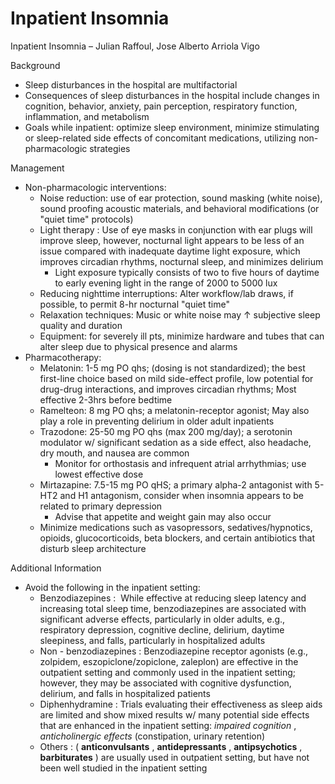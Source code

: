 # Inpatient Insomnia

Inpatient Insomnia – Julian Raffoul, Jose Alberto Arriola Vigo

Background

-   Sleep disturbances in the hospital are multifactorial
-   Consequences of sleep disturbances in the hospital include changes
    in cognition, behavior, anxiety, pain perception, respiratory
    function, inflammation, and metabolism
-   Goals while inpatient: optimize sleep environment, minimize
    stimulating or sleep-related side effects of concomitant
    medications, utilizing non-pharmacologic strategies

Management

-   Non-pharmacologic interventions:
    -   Noise reduction:
        use of ear protection, sound masking (white noise), sound
        proofing acoustic materials, and behavioral modifications (or
        "quiet time" protocols)
    -   Light therapy
        : Use of eye masks in conjunction with ear plugs will improve
        sleep, however, nocturnal light appears to be less of an issue
        compared with inadequate daytime light exposure, which improves
        circadian rhythms, nocturnal sleep, and minimizes delirium
        -   Light exposure typically consists of two to five hours of
            daytime to early evening light in the range of 2000 to 5000
            lux
    -   Reducing nighttime interruptions:
        Alter workflow/lab draws, if possible, to permit 8-hr nocturnal
        "quiet time"
    -   Relaxation techniques:
        Music or white noise may
        ↑
        subjective sleep quality and duration
    -   Equipment:
        for severely ill pts, minimize hardware and tubes that can alter
        sleep due to physical presence and alarms
-   Pharmacotherapy:
    -   Melatonin:
        1-5 mg PO qhs; (dosing is not standardized); the best first-line
        choice based on mild side-effect profile, low potential for
        drug-drug interactions, and improves circadian rhythms; Most
        effective 2-3hrs before bedtime
    -   Ramelteon:
        8 mg PO qhs; a melatonin-receptor agonist; May also play a role
        in preventing delirium in older adult inpatients
    -   Trazodone:
        25-50 mg PO qhs (max 200 mg/day); a serotonin modulator w/
        significant sedation as a side effect, also headache, dry mouth,
        and nausea are common
        -   Monitor for orthostasis and infrequent atrial arrhythmias;
            use lowest effective dose
    -   Mirtazapine:
        7.5-15 mg PO qHS; a primary alpha-2 antagonist with 5-HT2 and H1
        antagonism, consider when insomnia appears to be related to
        primary depression
        -   Advise that appetite and weight gain may also occur
    -   Minimize
        medications such as vasopressors, sedatives/hypnotics, opioids,
        glucocorticoids, beta blockers, and certain antibiotics that
        disturb sleep architecture

Additional Information

-   Avoid the following in the inpatient setting:
    -   Benzodiazepines
        :  While effective at reducing sleep latency and increasing
        total sleep time, benzodiazepines are associated with
        significant adverse effects, particularly in older adults, e.g.,
        respiratory depression, cognitive decline, delirium, daytime
        sleepiness, and falls, particularly in hospitalized adults
    -   Non
        \-
        benzodiazepines
        : Benzodiazepine receptor agonists (e.g., zolpidem,
        eszopiclone/zopiclone, zaleplon) are effective in the outpatient
        setting and commonly used in the inpatient setting; however,
        they may be associated with cognitive dysfunction, delirium, and
        falls in hospitalized patients
    -   Diphenhydramine
        : Trials evaluating their effectiveness as sleep aids are
        limited and show mixed results w/ many potential side effects
        that are enhanced in the inpatient setting: *impaired cognition*
        , *anticholinergic effects* (constipation, urinary retention)
    -   Others
        : ( **anticonvulsants** , **antidepressants** ,
        **antipsychotics** , **barbiturates** ) are usually used in
        outpatient setting, but have not been well studied in the
        inpatient setting
